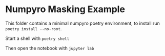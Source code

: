 # Numpyro Masking Example

This folder contains a minimal numpyro poetry environment, to install run `poetry install --no-root`. 

Start a shell with `poetry shell`

Then open the notebook with `jupyter lab` 